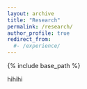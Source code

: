 ```yaml
---
layout: archive
title: "Research"
permalink: /research/
author_profile: true
redirect_from:
  #- /experience/
---
```


{% include base_path %}

hihihi
